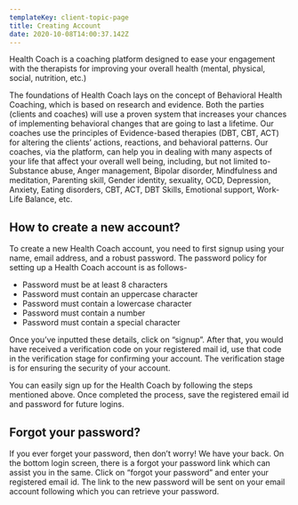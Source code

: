 ```yaml
---
templateKey: client-topic-page
title: Creating Account
date: 2020-10-08T14:00:37.142Z
---
```

Health Coach is a coaching platform designed to ease your engagement with the therapists for improving your overall health (mental, physical, social, nutrition, etc.) 

The foundations of Health Coach lays on the concept of Behavioral Health Coaching, which is based on research and evidence. Both the parties (clients and coaches) will use a proven system that increases your chances of implementing behavioral changes that are going to last a lifetime. Our coaches use the principles of Evidence-based therapies (DBT, CBT, ACT) for altering the clients’ actions, reactions, and behavioral patterns. Our coaches, via the platform, can help you in dealing with many aspects of your life that affect your overall well being, including, but not limited to- Substance abuse, Anger management, Bipolar disorder, Mindfulness and meditation, Parenting skill, Gender identity, sexuality, OCD, Depression, Anxiety, Eating disorders, CBT, ACT, DBT Skills, Emotional support, Work-Life Balance, etc.

## How to create a new account?

To create a new Health Coach account, you need to first signup using your name, email address, and a robust password. The password policy for setting up a Health Coach account is as follows-

* Password must be at least 8 characters
* Password must contain an uppercase character
* Password must contain a lowercase character
* Password must contain a number
* Password must contain a special character

Once you’ve inputted these details, click on “signup”. After that, you would have received a verification code on your registered mail id, use that code in the verification stage for confirming your account. The verification stage is for ensuring the security of your account. 

You can easily sign up for the Health Coach by following the steps mentioned above. Once completed the process, save the registered email id and password for future logins.

## Forgot your password?

If you ever forget your password, then don’t worry! We have your back. On the bottom login screen, there is a forgot your password link which can assist you in the same. Click on “forgot your password” and enter your registered email id. The link to the new password will be sent on your email account following which you can retrieve your password.
